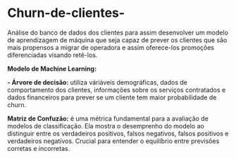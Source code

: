 # Churn-de-clientes-
Análise do banco de dados dos clientes para assim desenvolver um modelo de aprendizagem de máquina que seja capaz de prever os clientes que são mais propensos a migrar de operadora e assim oferece-los promoções diferenciadas visando retê-los.

**Modelo de Machine Learning:**

**- Árvore de decisão:** utiliza váriáveis demográficas, dados de comportamento dos clientes, informações sobre os serviços contratados e dados financeiros para prever se um cliente tem maior probabilidade de churn.

**Matriz de Confuzão:** é uma métrica fundamental para a avaliação de modelos de classificação. Ela mostra o desemprenho do modelo ao distinguir entre os verdadeiros positivos, falsos negativos, falsos positivos e verdadeiros negativos. Crucial para entender o equilíbrio entre previsões corretas e incorretas.
